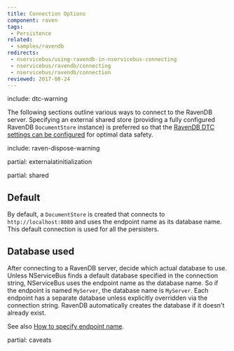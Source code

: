 ```yaml
---
title: Connection Options
component: raven
tags:
 - Persistence
related:
 - samples/ravendb
redirects:
 - nservicebus/using-ravendb-in-nservicebus-connecting
 - nservicebus/ravendb/connecting
 - nservicebus/ravendb/connection
reviewed: 2017-08-24
---
```


include: dtc-warning

The following sections outline various ways to connect to the RavenDB server. Specifying an external shared store (providing a fully configured RavenDB `DocumentStore` instance) is preferred so that the [RavenDB DTC settings can be configured](manual-dtc-settings.md) for optimal data safety.

include: raven-dispose-warning

partial: externalatinitialization


partial: shared


## Default

By default, a `DocumentStore` is created that connects to `http://localhost:8080` and uses the endpoint name as its database name. This default connection is used for all the persisters.


## Database used

After connecting to a RavenDB server, decide which actual database to use. Unless NServiceBus finds a default database specified in the connection string, NServiceBus uses the endpoint name as the database name. So if the endpoint is named `MyServer`, the database name is `MyServer`. Each endpoint has a separate database unless explicitly overridden via the connection string. RavenDB automatically creates the database if it doesn't already exist.

See also [How to specify endpoint name](/nservicebus/endpoints/specify-endpoint-name.md).


partial: caveats
